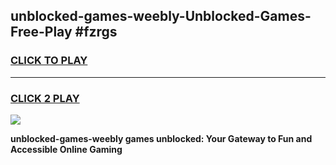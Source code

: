 
## unblocked-games-weebly-Unblocked-Games-Free-Play #fzrgs
<h3>
<a href="https://us.freeplayer.one?title=unblocked-games-weebly&ref=9M">CLICK TO PLAY</a></h3>
<hr>

<h3>
<a href="https://us.freeplayer.one?title=unblocked-games-weebly&ref=9M">CLICK 2 PLAY</a>
  
</h3>

<a href="https://us.freeplayer.one?title=unblocked-games-weebly&ref=9M"><img src="https://clearcache.store/games.png"></a>


**unblocked-games-weebly games unblocked: Your Gateway to Fun and Accessible Online Gaming**
